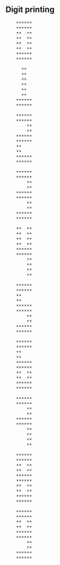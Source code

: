 ## Digit printing


        ******
        ******
        **  **
        **  **
        **  **
        **  **
        ******
        ******  

          **
          **
          **
          **
          **
          **
        ******
        ******

        ******
        ******
            **
            **
        ******
        ******
        **
        **
        ******
        ******

        ******
        ******
            **
            **
        ******
        ******
            **
            **
        ******
        ******

        **  **
        **  **
        **  **
        **  **
        ******
        ******
            **
            **
            **
            **

        ******
        ******
        **
        **
        ******
        ******
            **
            **
        ******
        ******

        ******
        ******
        **
        **
        ******
        ******
        **  **
        **  **
        ******
        ******

        ******
        ******
            **
            **
        ******
        ******
            **
            **
            **
            **

        ******
        ******
        **  **
        **  **
        ******
        ******
        **  **
        **  **
        ******
        ******

        ******
        ******
        **  **
        **  **
        ******
        ******
            **
            **
        ******
        ******